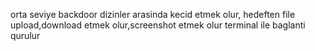 orta seviye backdoor
dizinler arasinda kecid etmek olur, hedeften file upload,download etmek olur,screenshot etmek olur
terminal ile baglanti qurulur

